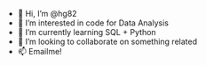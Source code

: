 - 👋 Hi, I’m @hg82
- 👀 I’m interested in code for Data Analysis
- 🌱 I’m currently learning SQL + Python
- 💞️ I’m looking to collaborate on something related
- 📫 Emailme! 

<!---
hg82/hg82 is a ✨ special ✨ repository because its `README.md` (this file) appears on your GitHub profile.
You can click the Preview link to take a look at your changes.
--->
